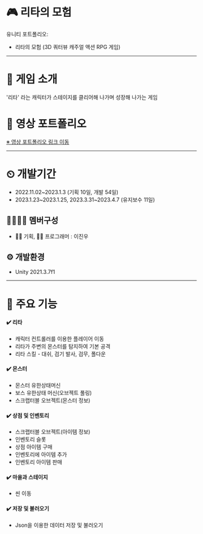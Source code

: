 # 🎮 리타의 모험
유니티 포트폴리오: 
- 리타의 모험 (3D 쿼터뷰 캐주얼 액션 RPG 게임)

---

# 📣 게임 소개
'리타' 라는 캐릭터가 스테이지를 클리어해 나가며 성장해 나가는 게임

# 🎥 영상 포트폴리오
[※ 영상 포트폴리오 링크 이동](https://drive.google.com/file/d/1A26lBAHUtruqkKa_A75RcS9zuTmyu2xW/view?usp=sharing)

---

# ⏲ 개발기간
- 2022.11.02~2023.1.3 (기획 10일, 개발 54일)
- 2023.1.23~2023.1.25, 2023.3.31~2023.4.7 (유지보수 11일)

## 👨‍👨‍👧‍👧 멤버구성
- 👩‍🏫 기획, 👨‍💻 프로그래머  : 이진우


## ⚙️ 개발환경
- Unity 2021.3.7f1

---

# 📌 주요 기능

#### ✔️ 리타
- 캐릭터 컨트롤러를 이용한 플레이어 이동
- 리타가 주변의 몬스터를 탐지하여 기본 공격
- 리타 스킬 - 대쉬, 검기 발사, 검무, 폴다운

#### ✔️ 몬스터
- 몬스터 유한상태머신
- 보스 유한상태 머신(오브젝트 풀링)
- 스크랩터블 오브젝트(몬스터 정보)


#### ✔️ 상점 및 인벤토리
- 스크랩터블 오브젝트(아이템 정보)
- 인벤토리 슬롯
- 상점 아이템 구매
- 인벤토리에 아이템 추가
- 인벤토리 아이템 판매

#### ✔️ 마을과 스테이지
- 씬 이동

#### ✔️ 저장 및 불러오기
- Json을 이용한 데이터 저장 및 불러오기
